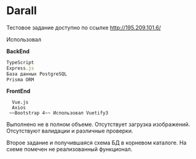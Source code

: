 # Darall
Тестовое задание доступно по ссылке http://195.209.101.6/

Использовал 

**BackEnd**
```Node.js 
TypeScript
Express.js
База данных PostgreSQL
Prisma ORM
```
**FrontEnd**
```
  Vue.js
  Axios
 ~~Bootstrap 4~~ Использовал Vuetify3
 ```

 Выполнено не в полном объеме. Отсутствует загрузка изображений. Отсутствуют валидации и различные проверки.
 
 Второе задание и получившаяся схема БД в корневом каталоге. На схеме помечен не реализованный функционал.
